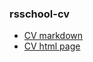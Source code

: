 ### rsschool-cv

- [CV markdown](https://alre4.github.io/rsschool-cv/cv)
- [CV html page](https://alre4.github.io/rsschool-cv/)